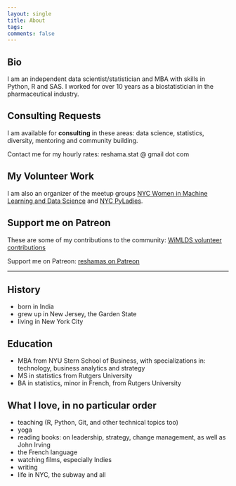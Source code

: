 ```yaml
---
layout: single
title: About
tags: 
comments: false
---
```


## Bio
I am an independent data scientist/statistician and MBA with skills in Python, R and SAS. I worked for over 10 years as a biostatistician in the pharmaceutical industry.  

## Consulting Requests
I am available for **consulting** in these areas:  data science, statistics, diversity, mentoring and community building.  

Contact me for my hourly rates:  reshama.stat @ gmail dot com 

## My Volunteer Work 
I am also an organizer of the meetup groups [NYC Women in Machine Learning and Data Science](wimlds.org) and [NYC PyLadies](https://www.meetup.com/NYC-PyLadies/).

## Support me on Patreon
These are some of my contributions to the community:  [WiMLDS volunteer contributions](wimlds_volunteer.md)

Support me on Patreon:  [reshamas on Patreon](https://www.patreon.com/reshamas) 

---

## History
- born in India
- grew up in New Jersey, the Garden State
- living in New York City

## Education
- MBA from NYU Stern School of Business, with specializations in: technology, business analytics and strategy
- MS in statistics from Rutgers University
- BA in statistics, minor in French, from Rutgers University

## What I love, in no particular order
- teaching (R, Python, Git, and other technical topics too)
- yoga
- reading books:  on leadership, strategy, change management, as well as John Irving
- the French language
- watching films, especially Indies
- writing
- life in NYC, the subway and all
 
